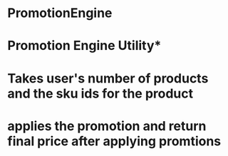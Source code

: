 # PromotionEngine

 # Promotion Engine Utility*
 # Takes user's number of products and the sku ids for the product
 # applies the promotion and return final price after applying promtions

